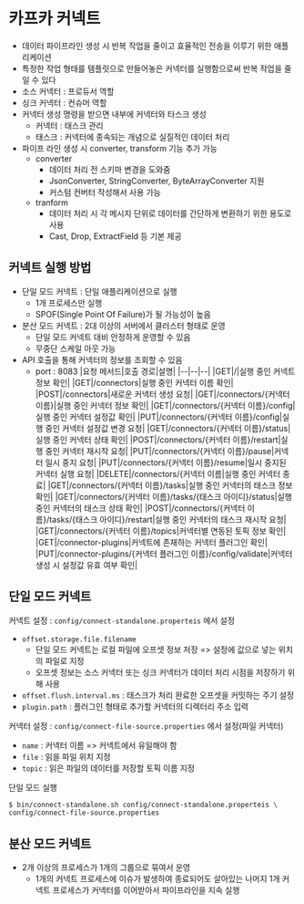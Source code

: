 # 카프카 커넥트
- 데이터 파이프라인 생성 시 반복 작업을 줄이고 효율적인 전송을 이루기 위한 애플리케이션
- 특정한 작업 형태를 템플릿으로 만들어놓은 커넥터를 실행함으로써 반복 작업을 줄일 수 있다
- 소스 커넥터 : 프로듀서 역할
- 싱크 커넥터 : 컨슈머 역할
- 커넥터 생성 명령을 받으면 내부에 커넥터와 타스크 생성
  - 커넥터 : 태스크 관리
  - 태스크 : 커넥터에 종속되는 개념으로 실질적인 데이터 처리
- 파이프 라인 생성 시 converter, transform 기능 추가 가능
  - converter
    - 데이터 처리 전 스키마 변경을 도와줌
    - JsonConverter, StringConverter, ByteArrayConverter 지원
    - 커스텀 컨버터 작성해서 사용 가능
  - tranform
    - 데이터 처리 시 각 메시지 단위로 데이터를 간단하게 변환하기 위한 용도로 사용
    - Cast, Drop, ExtractField 등 기본 제공

## 커넥트 실행 방법
- 단일 모드 커넥트 : 단일 애플리케이션으로 실행
  - 1개 프로세스만 실행
  - SPOF(Single Point Of Failure)가 될 가능성이 높음
- 분산 모드 커넥트 : 2대 이상의 서버에서 클러스터 형태로 운영
  - 단일 모드 커넥트 대비 안정하게 운영할 수 있음
  - 무중단 스케일 아웃 가능
- API 호출을 통해 커넥터의 정보를 조회할 수 있음
  - port : 8083
    |요청 메서드|호출 경로|설명|
    |--|--|--|
    |GET|/|실행 중인 커넥트 정보 확인|
    |GET|/connectors|실행 중인 커넥터 이름 확인|
    |POST|/connectors|새로운 커넥터 생성 요청|
    |GET|/connectors/{커넥터 이름}|실행 중인 커넥터 정보 확인|
    |GET|/connectors/{커넥터 이름}/config|실행 중인 커넥터 설정값 확인|
    |PUT|/connectors/{커넥터 이름}/config|실행 중인 커넥터 설정값 변경 요청|
    |GET|/connectors/{커넥터 이름}/status|실행 중인 커넥터 상태 확인|
    |POST|/connectors/{커넥터 이름}/restart|실행 중인 커넥터 재시작 요청|
    |PUT|/connectors/{커넥터 이름}/pause|커넥터 일시 중지 요청|
    |PUT|/connectors/{커넥터 이름}/resume|일시 중지된 커넥터 실행 요청|
    |DELETE|/connectors/{커넥터 이름|실행 중인 커넥터 종료|
    |GET|/connectors/{커넥터 이름}/tasks|실행 중인 커넥터의 태스크 정보 확인|
    |GET|/connectors/{커넥터 이름}/tasks/{태스크 아이디}/status|실행 중인 커넥터의 태스크 상태 확인|
    |POST|/connectors/{커넥터 이름}/tasks/{태스크 아이디}/restart|실행 중인 커넥터의 태스크 재시작 요청|
    |GET|/connectors/{커넥터 이름}/topics|커넥터별 연동된 토픽 정보 확인|
    |GET|/connector-plugins|커넥트에 존재하는 커넥터 플러그인 확인|
    |PUT|/connector-plugins/{커넥터 플러그인 이름}/config/validate|커넥터 생성 시 설정값 유효 여부 확인|

## 단일 모드 커넥트
커넥트 설정 : `config/connect-standalone.properteis` 에서 설정
- `offset.storage.file.filename`
  - 단일 모드 커넥트는 로컬 파일에 오프셋 정보 저장 => 설정에 값으로 넣는 위치의 파일로 지정
  - 오프셋 정보는 소스 커넥터 또는 싱크 커넥터가 데이터 처리 시점을 저장하기 위해 사용
- `offset.flush.interval.ms` : 태스크가 처리 완료한 오프셋을 커밋하는 주기 설정
- `plugin.path` : 플러그인 형태로 추가할 커넥터의 디렉터리 주소 입력

커넥터 설정 : `config/connect-file-source.properties` 에서 설정(파일 커넥터)
- `name` : 커넥터 이름 => 커넥트에서 유일해야 함
- `file` : 읽을 파일 위치 지정
- `topic` : 읽은 파일의 데이터를 저장할 토픽 이름 지정

단일 모드 실행
```bash
$ bin/connect-standalone.sh config/connect-standalone.properteis \
config/connect-file-source.properties
```

## 분산 모드 커넥트
- 2개 이상의 프로세스가 1개의 그룹으로 묶여서 운영
  - 1개의 커넥트 프로세스에 이슈가 발생하여 종료되어도 살아있는 나머지 1개 커넥트 프로세스가 커넥터를 이어받아서 파이프라인을 지속 실행